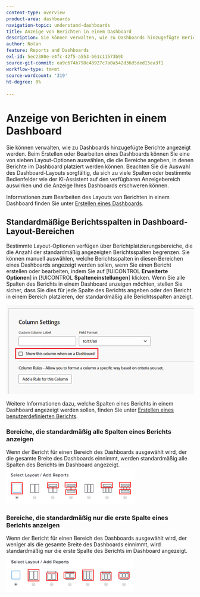 ```yaml
---
content-type: overview
product-area: dashboards
navigation-topic: understand-dashboards
title: Anzeige von Berichten in einem Dashboard
description: Sie können verwalten, wie zu Dashboards hinzugefügte Berichte angezeigt werden.
author: Nolan
feature: Reports and Dashboards
exl-id: 5ec2380e-e4fc-42f5-a553-b61c11573b9b
source-git-commit: ea9c674b798c48927c7a0a542d36d5ded15ea3f1
workflow-type: tm+mt
source-wordcount: '319'
ht-degree: 0%

---
```


# Anzeige von Berichten in einem Dashboard

<!-- Audited: 1/2025 -->

Sie können verwalten, wie zu Dashboards hinzugefügte Berichte angezeigt werden. Beim Erstellen oder Bearbeiten eines Dashboards können Sie eine von sieben Layout-Optionen auswählen, die die Bereiche angeben, in denen Berichte im Dashboard platziert werden können. Beachten Sie die Auswahl des Dashboard-Layouts sorgfältig, da sich zu viele Spalten oder bestimmte Bedienfelder wie der KI-Assistent auf den verfügbaren Anzeigebereich auswirken und die Anzeige Ihres Dashboards erschweren können.

Informationen zum Bearbeiten des Layouts von Berichten in einem Dashboard finden Sie unter [Erstellen eines Dashboards](../../../reports-and-dashboards/dashboards/creating-and-managing-dashboards/create-dashboard.md).

## Standardmäßige Berichtsspalten in Dashboard-Layout-Bereichen

Bestimmte Layout-Optionen verfügen über Berichtplatzierungsbereiche, die die Anzahl der standardmäßig angezeigten Berichtsspalten begrenzen. Sie können manuell auswählen, welche Berichtsspalten in diesen Bereichen eines Dashboards angezeigt werden sollen, wenn Sie einen Bericht erstellen oder bearbeiten, indem Sie auf [!UICONTROL **Erweiterte Optionen**] in [!UICONTROL **Spalteneinstellungen**] klicken. Wenn Sie alle Spalten des Berichts in einem Dashboard anzeigen möchten, stellen Sie sicher, dass Sie dies für jede Spalte des Berichts angeben oder den Bericht in einem Bereich platzieren, der standardmäßig alle Berichtsspalten anzeigt.

![Option „Im Dashboard anzeigen“](assets/show-in-dashboard.png)

Weitere Informationen dazu, welche Spalten eines Berichts in einem Dashboard angezeigt werden sollen, finden Sie unter [Erstellen eines benutzerdefinierten Berichts](../../../reports-and-dashboards/reports/creating-and-managing-reports/create-custom-report.md).

### Bereiche, die standardmäßig alle Spalten eines Berichts anzeigen

Wenn der Bericht für einen Bereich des Dashboards ausgewählt wird, der die gesamte Breite des Dashboards einnimmt, werden standardmäßig alle Spalten des Berichts im Dashboard angezeigt.\
![Alle Spaltenoptionen anzeigen](assets/qs-dashboard-full-reports-350x118.png)

### Bereiche, die standardmäßig nur die erste Spalte eines Berichts anzeigen

Wenn der Bericht für einen Bereich des Dashboards ausgewählt wird, der weniger als die gesamte Breite des Dashboards einnimmt, wird standardmäßig nur die erste Spalte des Berichts im Dashboard angezeigt.\
![Optionen für erste Spalte anzeigen](assets/qs-dashboard-truncated-reports-350x118.png)
